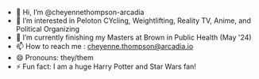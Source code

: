 - 👋 Hi, I’m @cheyennethompson-arcadia
- 👀 I’m interested in Peloton CYcling, Weightlifting, Reality TV, Anime, and Political Organizing
- 🌱 I’m currently finishing my Masters at Brown in Public Health (May '24)
- 📫 How to reach me : cheyenne.thompson@arcadia.io 
- 😄 Pronouns: they/them 
- ⚡ Fun fact: I am a huge Harry Potter and Star Wars fan! 

<!---
cheyennethompson-arcadia/cheyennethompson-arcadia is a ✨ special ✨ repository because its `README.md` (this file) appears on your GitHub profile.
You can click the Preview link to take a look at your changes.
--->
